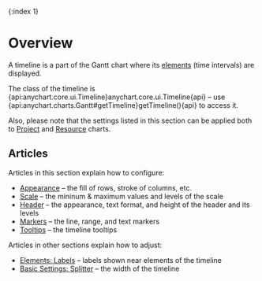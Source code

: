 {:index 1}
# Overview

A timeline is a part of the Gantt chart where its [elements](../Elements) (time intervals) are displayed.

The class of the timeline is {api:anychart.core.ui.Timeline}anychart.core.ui.Timeline{api} – use {api:anychart.charts.Gantt#getTimeline}getTimeline(){api} to access it.

Also, please note that the settings listed in this section can be applied both to [Project](../Project_Chart) and [Resource](../Resource_Chart) charts.

## Articles

Articles in this section explain how to configure:

* [Appearance](Appearance) – the fill of rows, stroke of columns, etc.
* [Scale](Scale) – the mininum & maximum values and levels of the scale
* [Header](Header) – the appearance, text format, and height of the header and its levels
* [Markers](Markers) – the line, range, and text markers
* [Tooltips](Tooltips) – the timeline tooltips

Articles in other sections explain how to adjust:

* [Elements: Labels](../Elements/Labels) – labels shown near elements of the timeline
* [Basic Settings: Splitter](../Basic_Settings#splitter) – the width of the timeline
